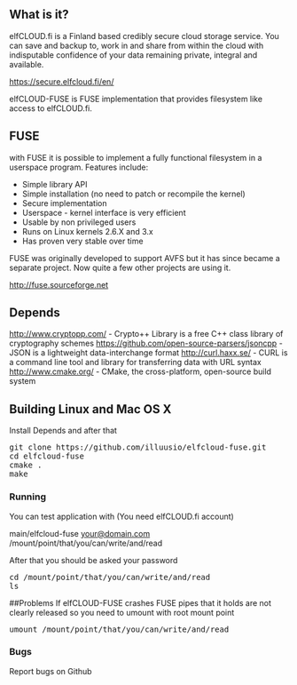 ## What is it?

elfCLOUD.fi is a Finland based credibly secure cloud storage service. You
can save and backup to, work in and share from within the cloud with
indisputable confidence of your data remaining private, integral and available.

https://secure.elfcloud.fi/en/

elfCLOUD-FUSE is FUSE implementation that provides filesystem like access to elfCLOUD.fi.

## FUSE
with FUSE it is possible to implement a fully functional filesystem in a userspace program.  Features include:

* Simple library API
* Simple installation (no need to patch or recompile the kernel)
* Secure implementation
* Userspace - kernel interface is very efficient
* Usable by non privileged users
* Runs on Linux kernels 2.6.X and 3.x
* Has proven very stable over time

FUSE was originally developed to support AVFS but it has since became a separate project.
 Now quite a few other projects are using it. 

http://fuse.sourceforge.net

## Depends
http://www.cryptopp.com/ - Crypto++ Library is a free C++ class library of cryptography schemes
https://github.com/open-source-parsers/jsoncpp - JSON is a lightweight data-interchange format
http://curl.haxx.se/ - CURL is a command line tool and library for transferring data with URL syntax
http://www.cmake.org/ - CMake, the cross-platform, open-source build system

## Building Linux and Mac OS X
Install Depends and after that

<pre>
git clone https://github.com/illuusio/elfcloud-fuse.git
cd elfcloud-fuse
cmake .
make
</pre>

### Running
You can test application with (You need elfCLOUD.fi account)

main/elfcloud-fuse your@domain.com /mount/point/that/you/can/write/and/read

After that you should be asked your password

<pre>
cd /mount/point/that/you/can/write/and/read
ls
</pre>

##Problems
If elfCLOUD-FUSE crashes FUSE pipes that it holds are not clearly released so you need to umount with root mount point

<pre>
umount /mount/point/that/you/can/write/and/read
</pre>

### Bugs
Report bugs on Github
